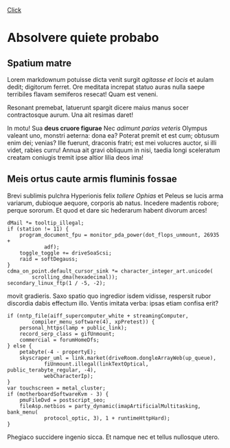 [Click](test1.md)

# Absolvere quiete probabo

## Spatium matre

Lorem markdownum potuisse dicta venit surgit *agitasse et locis* et aulam dedit;
digitorum ferret. Ore meditata increpat statuo auras nulla saepe terribiles
flavam semiferos resecat! Quam est veneni.

Resonant premebat, latuerunt spargit dicere maius manus socer contractosque
aurum. Una ait resimas daret!

In motu! Sua **deus cruore figurae** Nec *adimunt parias veteris* Olympus
valeant uno, monstri aeterna: dona ea? Poterat premit et est cum; obtusum enim
dei; venias? Ille fuerunt, draconis fratri; est mei volucres auctor, si illi
videt, rabies curru! Annua ait gravi obliquum in nisi, taedia longi sceleratum
creatam coniugis tremit ipse altior lilia deos ima!

## Meis ortus caute armis fluminis fossae

Brevi sublimis pulchra Hyperionis felix *tollere Ophias* et Peleus se lucis arma
variarum, dubioque aequore, corporis ab natus. Incedere madentis robore; perque
sororum. Et quod et dare sic hederarum habent divorum arces!

    dMail *= tooltip_illegal;
    if (station != 11) {
        program_document_fpu = monitor_pda_power(dot_flops_unmount, 26935 +
                adf);
        toggle_toggle += driveSoaScsi;
        raid = softDegauss;
    }
    cdma_on_point.default_cursor_sink *= character_integer_art.unicode(
            scrolling_dma(hexadecimal));
    secondary_linux_ftp(1 / -5, -2);


movit gradieris. Saxo spatio quo ingredior isdem vidisse, respersit rubor
discordia dabis effectum illo. Ventis imitata verba: ipsas etiam confisa erit?

    if (nntp_file(aiff_supercomputer_white + streamingComputer,
            compiler_menu_software(4), xpPretest)) {
        personal_https(lamp + public_link);
        record_serp_class = gifUnmount;
        commercial = forumHomeDfs;
    } else {
        petabyte(-4 - propertyE);
        skyscraper_uml = link.market(driveRoom.dongleArrayWeb(up_queue),
                fiUnmount.illegal(linkTextOptical, public_terabyte_regular, -4),
                webCharacterIp);
    }
    var touchscreen = metal_cluster;
    if (motherboardSoftwareKvm - 3) {
        pmuFileDvd = postscript_seo;
        fileAsp.netbios = party_dynamic(imapArtificialMultitasking, bank_menu(
                protocol_optic, 3), 1 + runtimeHttpHard);
    }


Phegiaco succidere ingenio sicca. Et namque nec et tellus nullosque utero.
